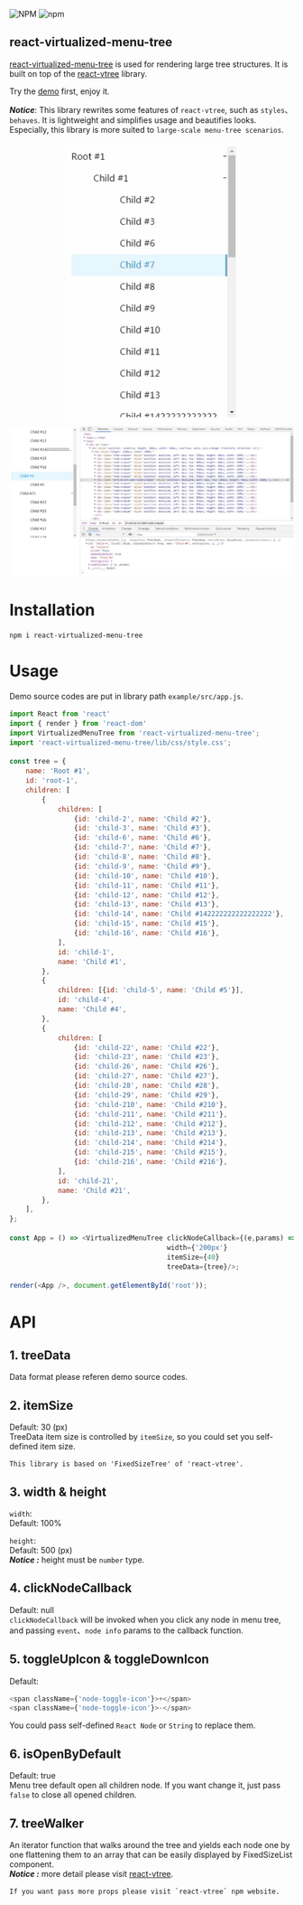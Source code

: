 ![NPM](https://img.shields.io/npm/l/react-virtualized-menu-tree.svg?style=popout) ![npm](https://img.shields.io/npm/v/react-virtualized-menu-tree.svg?style=flat-square)
## react-virtualized-menu-tree

 [react-virtualized-menu-tree](https://github.com/dxmz/react-virtualized-menu-tree)  is used for rendering large tree structures. It is built on top of the [react-vtree](https://github.com/Lodin/react-vtree) library.

 Try the [demo](https://dxmz.github.io/react-virtualized-menu-tree/index.html) first, enjoy it.

***Notice***: This library rewrites some features of `react-vtree`, such as `styles`、 `behaves`. It is lightweight and simplifies usage and beautifies looks. Especially, this library is more suited to `large-scale menu-tree scenarios`.

<div align="center">
<img src="./example/images/demo.gif" height="500px" alt="demo" ><img src="./example/images/console.jpg" alt="console" >  
</div>

# Installation
```
npm i react-virtualized-menu-tree
```

# Usage
Demo source codes are put in library path `example/src/app.js`.
```js
import React from 'react'
import { render } from 'react-dom'
import VirtualizedMenuTree from 'react-virtualized-menu-tree';
import 'react-virtualized-menu-tree/lib/css/style.css';

const tree = {
    name: 'Root #1',
    id: 'root-1',
    children: [
        {
            children: [
                {id: 'child-2', name: 'Child #2'},
                {id: 'child-3', name: 'Child #3'},
                {id: 'child-6', name: 'Child #6'},
                {id: 'child-7', name: 'Child #7'},
                {id: 'child-8', name: 'Child #8'},
                {id: 'child-9', name: 'Child #9'},
                {id: 'child-10', name: 'Child #10'},
                {id: 'child-11', name: 'Child #11'},
                {id: 'child-12', name: 'Child #12'},
                {id: 'child-13', name: 'Child #13'},
                {id: 'child-14', name: 'Child #142222222222222222'},
                {id: 'child-15', name: 'Child #15'},
                {id: 'child-16', name: 'Child #16'},
            ],
            id: 'child-1',
            name: 'Child #1',
        },
        {
            children: [{id: 'child-5', name: 'Child #5'}],
            id: 'child-4',
            name: 'Child #4',
        },
        {
            children: [
                {id: 'child-22', name: 'Child #22'},
                {id: 'child-23', name: 'Child #23'},
                {id: 'child-26', name: 'Child #26'},
                {id: 'child-27', name: 'Child #27'},
                {id: 'child-28', name: 'Child #28'},
                {id: 'child-29', name: 'Child #29'},
                {id: 'child-210', name: 'Child #210'},
                {id: 'child-211', name: 'Child #211'},
                {id: 'child-212', name: 'Child #212'},
                {id: 'child-213', name: 'Child #213'},
                {id: 'child-214', name: 'Child #214'},
                {id: 'child-215', name: 'Child #215'},
                {id: 'child-216', name: 'Child #216'},
            ],
            id: 'child-21',
            name: 'Child #21',
        },
    ],
};

const App = () => <VirtualizedMenuTree clickNodeCallback={(e,params) => {console.log(e, params)}}
                                       width={'200px'}
                                       itemSize={40}
                                       treeData={tree}/>;

render(<App />, document.getElementById('root'));
```
# API  
## 1. treeData  
Data format please referen demo source codes.  

## 2. itemSize 
Default: 30 (px)  
TreeData item size is controlled by `itemSize`, so you could set you self-defined item size.  
```
This library is based on 'FixedSizeTree' of 'react-vtree'.
```

## 3. width & height  
`width`:   
Default: 100%

`height`:    
Default: 500 (px)  
***Notice :*** height must be `number` type.  

## 4. clickNodeCallback  
Default: null  
`clickNodeCallback` will be invoked when you click any node in menu tree, and passing `event`、`node info` params to the callback function.  

## 5. toggleUpIcon & toggleDownIcon  
Default:
```js
<span className={'node-toggle-icon'}>+</span>
<span className={'node-toggle-icon'}>-</span>
``` 
You could pass self-defined `React Node` or `String` to replace them.  

## 6. isOpenByDefault  
Default: true  
Menu tree default open all children node. If you want change it, just pass `false` to close all opened children.  

## 7. treeWalker  
An iterator function that walks around the tree and yields each node one by one flattening them to an array that can be easily displayed by FixedSizeList component.  
***Notice :*** more detail please visit [react-vtree](https://www.npmjs.com/package/react-vtree).  

```
If you want pass more props please visit `react-vtree` npm website.
```
